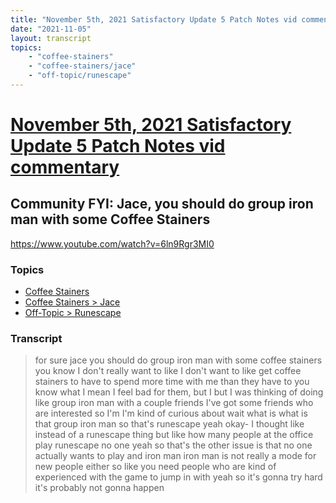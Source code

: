 ```yaml
---
title: "November 5th, 2021 Satisfactory Update 5 Patch Notes vid commentary Community FYI: Jace, you should do group iron man with some Coffee Stainers"
date: "2021-11-05"
layout: transcript
topics:
    - "coffee-stainers"
    - "coffee-stainers/jace"
    - "off-topic/runescape"
---
```

# [November 5th, 2021 Satisfactory Update 5 Patch Notes vid commentary](../2021-11-05.md)
## Community FYI: Jace, you should do group iron man with some Coffee Stainers
https://www.youtube.com/watch?v=6ln9Rgr3MI0

### Topics
* [Coffee Stainers](../topics/coffee-stainers.md)
* [Coffee Stainers > Jace](../topics/coffee-stainers/jace.md)
* [Off-Topic > Runescape](../topics/off-topic/runescape.md)

### Transcript

> for sure jace you should do group iron man with some coffee stainers you know I don't really want to like I don't want to like get coffee stainers to have to spend more time with me than they have to you know what I mean I feel bad for them, but I but I was thinking of doing like group iron man with a couple friends I've got some friends who are interested so I'm I'm kind of curious about wait what is what is that group iron man so that's runescape yeah okay- I thought like instead of a runescape thing but like how many people at the office play runescape no one yeah so that's the other issue is that no one actually wants to play and iron man iron man is not really a mode for new people either so like you need people who are kind of experienced with the game to jump in with yeah so it's gonna try hard it's probably not gonna happen

